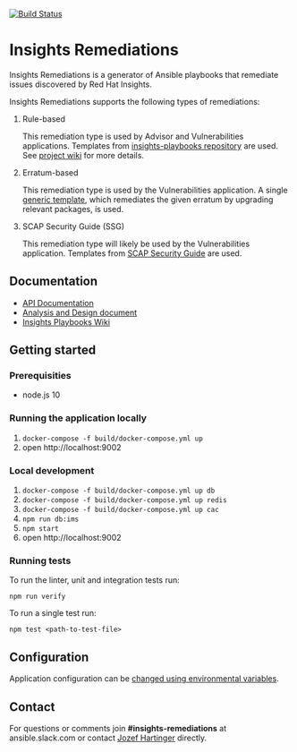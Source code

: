[![Build Status](https://jenkins-jenkins.5a9f.insights-dev.openshiftapps.com/buildStatus/icon?job=insights-remediations/insights-remediations-ci)](https://jenkins-jenkins.5a9f.insights-dev.openshiftapps.com/job/insights-remediations/job/insights-remediations-ci/)

# Insights Remediations

Insights Remediations is a generator of Ansible playbooks that remediate issues discovered by Red Hat Insights.

Insights Remediations supports the following types of remediations:

1. Rule-based

    This remediation type is used by Advisor and Vulnerabilities applications.
    Templates from [insights-playbooks repository](https://github.com/redhatinsights/insights-playbooks) are used.
    See [project wiki](https://github.com/redhatinsights/insights-playbooks/wiki) for more details.

1. Erratum-based

    This remediation type is used by the Vulnerabilities application.
    A single [generic template](https://github.com/RedHatInsights/insights-remediations/blob/master/src/generator/templates/vulnerabilities/errata.yml), which remediates the given erratum by upgrading relevant packages, is used.

1. SCAP Security Guide (SSG)

    This remediation type will likely be used by the Vulnerabilities application.
    Templates from [SCAP Security Guide](https://github.com/OpenSCAP/scap-security-guide) are used.


## Documentation

* [API Documentation](https://remediations-ci.5a9f.insights-dev.openshiftapps.com)
* [Analysis and Design document](https://docs.google.com/document/d/13uOO5UWSkQl3AgphY-FgSnHdxi0RIrk4jeC6CqFrpec/edit?usp=sharing)
* [Insights Playbooks Wiki](https://github.com/redhatinsights/insights-playbooks/wiki)

## Getting started

### Prerequisities

* node.js 10

### Running the application locally

1. ```docker-compose -f build/docker-compose.yml up```
1. open http://localhost:9002

### Local development

1. ```docker-compose -f build/docker-compose.yml up db```
1. ```docker-compose -f build/docker-compose.yml up redis```
1. ```docker-compose -f build/docker-compose.yml up cac```
1. ```npm run db:ims```
1. ```npm start```
1. open http://localhost:9002

### Running tests

To run the linter, unit and integration tests run:
```
npm run verify
```

To run a single test run:
```
npm test <path-to-test-file>
```

## Configuration

Application configuration can be [changed using environmental variables](https://github.com/RedHatInsights/insights-remediations/blob/master/src/config/index.js).

## Contact
For questions or comments join **#insights-remediations** at ansible.slack.com or contact [Jozef Hartinger](https://github.com/jharting) directly.
